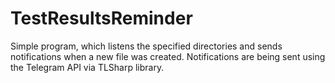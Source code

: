 # TestResultsReminder
Simple program, which listens the specified directories and sends notifications when a new file was created.
Notifications are being sent using the Telegram API via TLSharp library.
